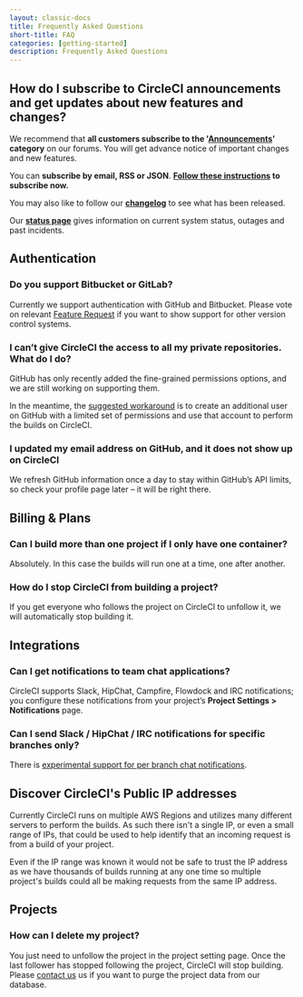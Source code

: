 ```yaml
---
layout: classic-docs
title: Frequently Asked Questions
short-title: FAQ
categories: [getting-started]
description: Frequently Asked Questions
---
```


## How do I subscribe to CircleCI announcements and get updates about new features and changes?

We recommend that **all customers subscribe to the '[Announcements](https://discuss.circleci.com/c/announcements)' category** on our forums. You will get advance notice of important changes and new features.

You can **subscribe by email, RSS or JSON**. **[Follow these instructions](https://discuss.circleci.com/t/how-to-subscribe-to-announcements-and-notifications-from-circleci-email-rss-json/5616) to subscribe now.**

You may also like to follow our **[changelog](https://circleci.com/changelog/)** to see what has been released.

Our **[status page](http://status.circleci.com/)** gives information on current system status, outages and past incidents.

## Authentication

### Do you support Bitbucket or GitLab?

Currently we support authentication with GitHub and Bitbucket. Please vote on relevant [Feature Request](https://discuss.circleci.com/c/feature-request) if you want to show support for other version control systems.

### I can’t give CircleCI the access to all my private repositories. What do I do?

GitHub has only recently added the fine-grained permissions options, and
we are still working on supporting them.

In the meantime, the [suggested workaround]({{site.baseurl}}/github-security-ssh-keys/) is to create an additional user on GitHub with a limited set of permissions and use that account to
perform the builds on CircleCI.

### I updated my email address on GitHub, and it does not show up on CircleCI

We refresh GitHub information once a day to stay within GitHub’s API
limits, so check your profile page later – it will be right there.

## Billing & Plans

### Can I build more than one project if I only have one container?

Absolutely. In this case the builds will run one at a time, one after
another.

### How do I stop CircleCI from building a project?

If you get everyone who follows the project on CircleCI to unfollow it, we
will automatically stop building it.

## Integrations

### Can I get notifications to team chat applications?

CircleCI supports Slack, HipChat, Campfire, Flowdock and IRC notifications; you configure these notifications from your project’s **Project Settings > Notifications** page.

### Can I send Slack / HipChat / IRC notifications for specific branches only?

There is [experimental support for per branch chat notifications]({{site.baseurl}}/configuration/#per-branch-notifications). 

## Discover CircleCI's Public IP addresses

Currently CircleCI runs on multiple AWS Regions and utilizes many different
servers to perform the builds. As such there isn't a single IP, or even a small
range of IPs, that could be used to help identify that an incoming request is
from a build of your project.

Even if the IP range was known it would not be safe to trust the IP address as
we have thousands of builds running at any one time so multiple project's 
builds could all be making requests from the same IP address.

## Projects

### How can I delete my project?

You just need to unfollow the project in the project setting page. Once the last follower has stopped following the project, CircleCI will stop building.
Please [contact us](mailto:support@circleci.com) us if you want to purge the project data from our database.
